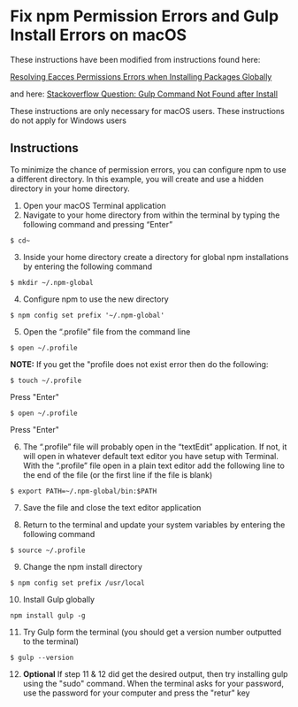 # Fix npm Permission Errors and Gulp Install Errors on macOS
These instructions have been modified from instructions found here: 

[Resolving Eacces Permissions Errors when Installing Packages Globally](https://docs.npmjs.com/resolving-eacces-permissions-errors-when-installing-packages-globally)

and here:
[Stackoverflow Question: Gulp Command Not Found after Install](https://stackoverflow.com/questions/25090452/gulp-command-not-found-after-install)

These instructions are only necessary for macOS users. These instructions do not apply for Windows users

## Instructions

To minimize the chance of permission errors, you can configure npm to use a different directory. In this example, you will create and use a hidden directory in your home directory.

1. Open your macOS Terminal application
2. Navigate to your home directory from within the terminal by typing the following command and pressing “Enter”

```shell
$ cd~
```
3. Inside your home directory create a directory for global npm installations by entering the following command

```shell
$ mkdir ~/.npm-global
```
4. Configure npm to use the new directory

```shell
$ npm config set prefix '~/.npm-global'
```
5. Open the “.profile” file from the command line

```shell
$ open ~/.profile
```
**NOTE:** If you get the "profile does not exist error then do the following:

```shell
$ touch ~/.profile
```

Press "Enter"

```shell
$ open ~/.profile
```

Press "Enter"

6. The “.profile” file will probably open in the “textEdit” application. If not, it will open in whatever default text editor you have setup with Terminal. With the “.profile” file open in a plain text editor add the following line to the end of the file (or the first line if the file is blank)

```shell
$ export PATH=~/.npm-global/bin:$PATH
```

7. Save the file and close the text editor application

8. Return to the terminal and update your system variables by entering the following command

```shell
$ source ~/.profile
```

9. Change the npm install directory

```shell
$ npm config set prefix /usr/local
```
10. Install Gulp globally

```shell
npm install gulp -g
```

11. Try Gulp form the terminal (you should get a version number outputted to the terminal)

```shell
$ gulp --version
```

12. **Optional** If step 11 & 12 did get the desired output, then try installing gulp using the "sudo" command. When the terminal asks for your password, use the password for your computer and press the "retur" key
